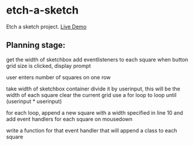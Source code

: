 # etch-a-sketch

Etch a sketch project.
[Live Demo](https://laur-ns.github.io/TOP-etch-a-sketch)

## Planning stage:
get the width of sketchbox
add eventlisteners to each square
when button grid size is clicked, display prompt

user enters number of squares on one row

take width of sketchbox container
divide it by userinput, this will be the width of each square
clear the current grid
use a for loop to loop until (userinput * userinput)

for each loop, append a new square with a width specified in line 10
and add event handlers for each square on mousedown

write a function for that event handler that will append a class
to each square
